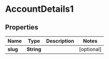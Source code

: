

# AccountDetails1

## Properties

Name | Type | Description | Notes
------------ | ------------- | ------------- | -------------
**slug** | **String** |  |  [optional]



